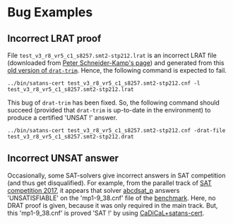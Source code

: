 # Bug Examples

## Incorrect LRAT proof

File `test_v3_r8_vr5_c1_s8257.smt2-stp212.lrat` is an incorrect LRAT file (downloaded from [Peter Schneider-Kamp's page](http://imada.sdu.dk/~petersk/lrat/)) and generated from this [old version of `drat-trim`](https://imada.sdu.dk/~petersk/lrat/drat-trim.c). Hence, the following command is expected to fail.

    ../bin/satans-cert test_v3_r8_vr5_c1_s8257.smt2-stp212.cnf -l test_v3_r8_vr5_c1_s8257.smt2-stp212.lrat

This bug of `drat-trim` has been fixed. So, the following command should succeed (provided that `drat-trim` is up-to-date in the environment) to produce a certified 'UNSAT !' answer.

    ../bin/satans-cert test_v3_r8_vr5_c1_s8257.smt2-stp212.cnf -drat-file test_v3_r8_vr5_c1_s8257.smt2-stp212.drat

## Incorrect UNSAT answer

Occasionally, some SAT-solvers give incorrect answers in SAT competition (and thus get disqualified). For example, from the parallel track of [SAT competition 2017](https://baldur.iti.kit.edu/sat-competition-2017/index.php?cat=results), it appears that solver [abcdsat\_p](https://baldur.iti.kit.edu/sat-competition-2017/solvers/parallel/abcdsat_parallel.zip) answers 'UNSATISFIABLE' on the 'mp1-9\_38.cnf' file of the [benchmark](https://baldur.iti.kit.edu/sat-competition-2017/benchmarks/Main.zip). Here, no DRAT proof is given, because it was only required in the main track. But, this 'mp1-9\_38.cnf' is proved 'SAT !' by using [CaDiCaL+satans-cert](../bin/cert_cadical.sh).

